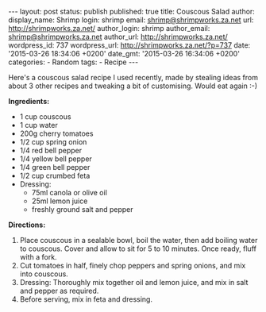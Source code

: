 --- layout: post status: publish published: true title: Couscous Salad
author: display\_name: Shrimp login: shrimp email:
shrimp@shrimpworks.za.net url: http://shrimpworks.za.net/ author\_login:
shrimp author\_email: shrimp@shrimpworks.za.net author\_url:
http://shrimpworks.za.net/ wordpress\_id: 737 wordpress\_url:
http://shrimpworks.za.net/?p=737 date: '2015-03-26 18:34:06 +0200'
date\_gmt: '2015-03-26 16:34:06 +0200' categories: - Random tags: -
Recipe ---

Here's a couscous salad recipe I used recently, made by stealing ideas
from about 3 other recipes and tweaking a bit of customising. Would eat
again :-)

**Ingredients:**

-   1 cup couscous
-   1 cup water
-   200g cherry tomatoes
-   1/2 cup spring onion
-   1/4 red bell pepper
-   1/4 yellow bell pepper
-   1/4 green bell pepper
-   1/2 cup crumbed feta
-   Dressing:
    -   75ml canola or olive oil
    -   25ml lemon juice
    -   freshly ground salt and pepper

**Directions:**

1.  Place couscous in a sealable bowl, boil the water, then add boiling
    water to couscous. Cover and allow to sit for 5 to 10 minutes. Once
    ready, fluff with a fork.
2.  Cut tomatoes in half, finely chop peppers and spring onions, and mix
    into couscous.
3.  Dressing: Thoroughly mix together oil and lemon juice, and mix in
    salt and pepper as required.
4.  Before serving, mix in feta and dressing.

